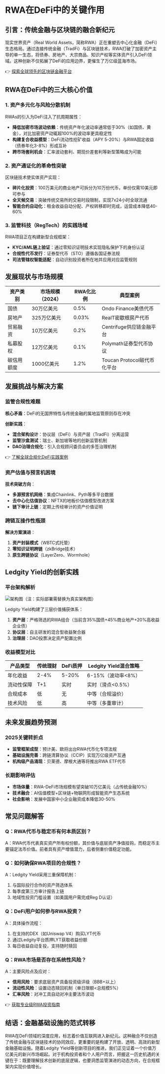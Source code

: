 # RWA在DeFi中的关键作用

## 引言：传统金融与区块链的融合新纪元

现实世界资产（Real World Assets，简称RWA）正在重塑去中心化金融（DeFi）生态格局。通过连接传统金融（TradFi）与区块链技术，RWA打破了加密资产主导的单一生态，将债券、房地产、大宗商品、知识产权等实体资产引入DeFi领域。这种创新不仅拓展了DeFi的应用边界，更催生了万亿级蓝海市场。

👉 [探索全球领先的区块链金融平台](https://bit.ly/okx_welcome)

## RWA在DeFi中的三大核心价值

### 1. 资产多元化与风险分散机制
RWAs的引入为DeFi注入了抗周期属性：
- **降低加密市场波动依赖**：传统资产年化波动率通常低于30%（如国债、黄金），对比加密资产动辄超100%的波动率更具稳定性
- **构建复合收益模型**：DeFi流动性挖矿收益（APY 5-20%）与RWA固定收益（债券年化3-8%）形成互补
- **跨市场套利机会**：汇率波动套利、期现价差套利等新型策略成为可能

### 2. 资产通证化的革命性突破
区块链技术使实体资产实现：
- **碎片化投资**：100万美元的商业地产可拆分为10万份代币，单份仅需10美元即可参与
- **全天候交易**：突破传统交易所的交易时段限制，实现7x24小时全球流通
- **智能合约自动化**：租金收益自动分配、产权转移即时完成，运营成本降低40-60%

### 3. 监管科技（RegTech）的实践场域
RWA项目正在构建新型合规框架：
- **KYC/AML链上验证**：通过零知识证明技术实现隐私保护下的身份认证
- **合规性代币发行**：证券型代币（STO）遵循各国证券法规
- **司法管辖权智能适配**：自动识别投资者所在地并应用对应监管规则

## 发展现状与市场规模

| 资产类别       | 市场规模（2024） | RWA化比例 | 典型案例                     |
|----------------|------------------|-----------|------------------------------|
| 国债           | 30万亿美元       | 0.5%      | Ondo Finance美债代币         |
| 房地产         | 325万亿美元      | 0.03%     | RealT密歇根房产代币          |
| 贸易融资       | 10万亿美元       | 0.2%      | Centrifuge供应链金融平台     |
| 私募股权       | 12万亿美元       | 0.1%      | Polymath证券型代币协议       |
| 碳信用额度     | 1000亿美元       | 1.2%      | Toucan Protocol碳代币化平台  |

## 发展挑战与解决方案

### 监管合规性难题
**核心矛盾**：DeFi的无国界特性与传统金融的属地监管原则存在冲突

**创新实践**：
- **混合架构设计**：协议层（DeFi）与资产层（TradFi）分离运营
- **监管沙盒测试**：瑞士、新加坡等地的创新监管机制
- **DAO治理合规化**：引入合规顾问委员会的多签治理机制

👉 [了解全球合规化DeFi实践案例](https://bit.ly/okx_welcome)

### 资产估值与预言机困境
**技术突破方向**：
- **多源预言机网络**：集成Chainlink、Pyth等多平台数据
- **去中心化估值协议**：NFTX的地板价估值模型改进方案
- **链下审计上链**：定期上传经审计的资产价值证明

### 跨链互操作性瓶颈
**解决方案演进**：
1. **资产封装模式**（WBTC式托管）
2. **零知识证明跨链**（zkBridge技术）
3. **原生跨链协议**（LayerZero、Wormhole）

## Ledgity Yield的创新实践

### 平台架构解析
![架构图](https://via.placeholder.com/600x300?text=Ledgity+Yield+Architecture)（注：实际部署需替换为真实架构图）

Ledgity Yield构建了三层价值捕获体系：
1. **资产层**：严格筛选的RWA组合（当前含35%国债+45%商业地产+20%高收益企业债）
2. **协议层**：自主研发的混合型收益聚合器
3. **治理层**：DAO投票决定资产配置比例

### 收益模型对比

| 产品类型       | 传统理财 | DeFi质押 | Ledgity Yield混合策略 |
|----------------|----------|----------|------------------------|
| 年化收益       | 2-4%     | 5-20%    | 6-15%（波动率<8%）     |
| 流动性保障     | T+1      | 实时     | 实时（滑点<0.5%）       |
| 合规成本       | 低       | 无       | 中等（合规溢价）       |
| 技术风险       | 低       | 高       | 中等（多重审计）       |

## 未来发展趋势预测

### 2025关键转折点
- **监管框架成型**：预计美、欧将出台RWA代币化专项法规
- **基础设施完善**：跨链清算协议（CCIP）实现万亿级资产互通
- **机构级产品涌现**：贝莱德、摩根大通等将推出RWA ETF代币

### 长期影响评估
- **市场体量**：RWA-DeFi市场规模有望突破10万亿美元（占传统金融10%）
- **技术融合**：AI估值模型+区块链+物联网形成智能资产生态系统
- **社会影响**：发展中国家中小企业融资成本降低30-50%

## 常见问题解答

### Q：RWA代币与稳定币有何本质区别？
A：RWA代币代表真实资产所有权份额，其价值与底层资产净值挂钩，而稳定币主要锚定法币价值。前者具有资产增值潜力，后者侧重价值稳定功能。

### Q：如何确保RWA项目的合规性？
A：Ledgity Yield采用三重保障机制：
1. 与国际投行合作的资产筛选体系
2. 每季度第三方审计报告上链
3. 地域性投资门槛设置（如美国用户需完成Reg D认证）

### Q：DeFi用户如何参与RWA投资？
A：具体操作流程：
1. 在支持的DEX（如Uniswap V4）购买LYT代币
2. 通过Ledgity平台质押LYT获取收益份额
3. 每日收益自动复投，支持随时赎回

### Q：RWA市场是否存在系统性风险？
A：主要风险点及应对：
- **信用风险**：要求底层资产具备投资级评级（BBB+以上）
- **流动性风险**：设置动态赎回机制（单日限额<总规模5%）
- **汇率风险**：对冲工具自动对冲主要法币波动

👉 [获取专业级RWA投资指南](https://bit.ly/okx_welcome)

## 结语：金融基础设施的范式转移

RWA在DeFi领域的深度应用，标志着价值互联网进入新纪元。这种融合不仅创造了传统金融与区块链技术的协同效应，更重要的是构建了开放、透明、高效的新型金融基础设施。随着Ledgity Yield等创新项目的推进，我们正见证着一个价值万亿美元的新兴市场崛起。对于机构投资者和个人用户而言，把握这一历史机遇的关键在于：既要理解技术创新的底层逻辑，也要洞悉监管演进的动态方向，在合规框架内实现价值增长。